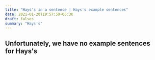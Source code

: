 ```yaml
---
title: "Hays's in a sentence | Hays's example sentences"
date: 2021-01-20T19:57:50+05:30
draft: falses
summary: "Hays's"
---
```

## Unfortunately, we have no example sentences for Hays's                 
